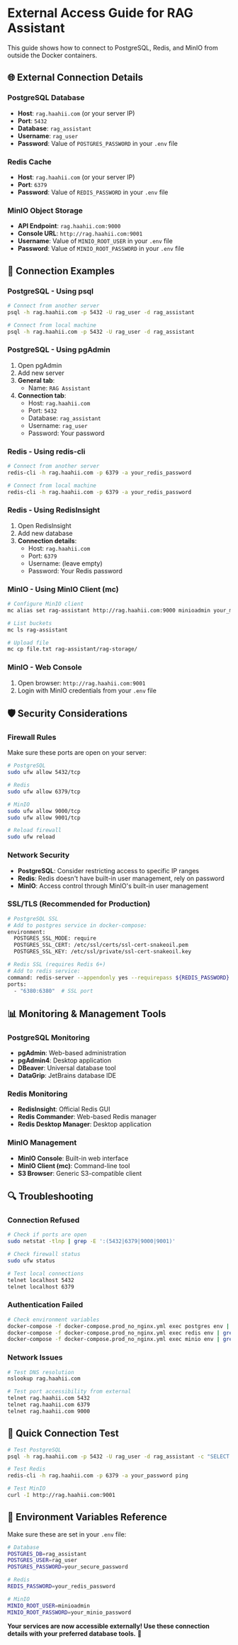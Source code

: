 # External Access Guide for RAG Assistant

This guide shows how to connect to PostgreSQL, Redis, and MinIO from outside the Docker containers.

## 🌐 **External Connection Details**

### **PostgreSQL Database**
- **Host**: `rag.haahii.com` (or your server IP)
- **Port**: `5432`
- **Database**: `rag_assistant`
- **Username**: `rag_user`
- **Password**: Value of `POSTGRES_PASSWORD` in your `.env` file

### **Redis Cache**
- **Host**: `rag.haahii.com` (or your server IP)
- **Port**: `6379`
- **Password**: Value of `REDIS_PASSWORD` in your `.env` file

### **MinIO Object Storage**
- **API Endpoint**: `rag.haahii.com:9000`
- **Console URL**: `http://rag.haahii.com:9001`
- **Username**: Value of `MINIO_ROOT_USER` in your `.env` file
- **Password**: Value of `MINIO_ROOT_PASSWORD` in your `.env` file

## 🔧 **Connection Examples**

### **PostgreSQL - Using psql**
```bash
# Connect from another server
psql -h rag.haahii.com -p 5432 -U rag_user -d rag_assistant

# Connect from local machine
psql -h rag.haahii.com -p 5432 -U rag_user -d rag_assistant
```

### **PostgreSQL - Using pgAdmin**
1. Open pgAdmin
2. Add new server
3. **General tab**:
   - Name: `RAG Assistant`
4. **Connection tab**:
   - Host: `rag.haahii.com`
   - Port: `5432`
   - Database: `rag_assistant`
   - Username: `rag_user`
   - Password: Your password

### **Redis - Using redis-cli**
```bash
# Connect from another server
redis-cli -h rag.haahii.com -p 6379 -a your_redis_password

# Connect from local machine
redis-cli -h rag.haahii.com -p 6379 -a your_redis_password
```

### **Redis - Using RedisInsight**
1. Open RedisInsight
2. Add new database
3. **Connection details**:
   - Host: `rag.haahii.com`
   - Port: `6379`
   - Username: (leave empty)
   - Password: Your Redis password

### **MinIO - Using MinIO Client (mc)**
```bash
# Configure MinIO client
mc alias set rag-assistant http://rag.haahii.com:9000 minioadmin your_minio_password

# List buckets
mc ls rag-assistant

# Upload file
mc cp file.txt rag-assistant/rag-storage/
```

### **MinIO - Web Console**
1. Open browser: `http://rag.haahii.com:9001`
2. Login with MinIO credentials from your `.env` file

## 🛡️ **Security Considerations**

### **Firewall Rules**
Make sure these ports are open on your server:
```bash
# PostgreSQL
sudo ufw allow 5432/tcp

# Redis
sudo ufw allow 6379/tcp

# MinIO
sudo ufw allow 9000/tcp
sudo ufw allow 9001/tcp

# Reload firewall
sudo ufw reload
```

### **Network Security**
- **PostgreSQL**: Consider restricting access to specific IP ranges
- **Redis**: Redis doesn't have built-in user management, rely on password
- **MinIO**: Access control through MinIO's built-in user management

### **SSL/TLS (Recommended for Production)**
```bash
# PostgreSQL SSL
# Add to postgres service in docker-compose:
environment:
  POSTGRES_SSL_MODE: require
  POSTGRES_SSL_CERT: /etc/ssl/certs/ssl-cert-snakeoil.pem
  POSTGRES_SSL_KEY: /etc/ssl/private/ssl-cert-snakeoil.key

# Redis SSL (requires Redis 6+)
# Add to redis service:
command: redis-server --appendonly yes --requirepass ${REDIS_PASSWORD} --tls-port 6380 --port 0
ports:
  - "6380:6380"  # SSL port
```

## 📊 **Monitoring & Management Tools**

### **PostgreSQL Monitoring**
- **pgAdmin**: Web-based administration
- **pgAdmin4**: Desktop application
- **DBeaver**: Universal database tool
- **DataGrip**: JetBrains database IDE

### **Redis Monitoring**
- **RedisInsight**: Official Redis GUI
- **Redis Commander**: Web-based Redis manager
- **Redis Desktop Manager**: Desktop application

### **MinIO Management**
- **MinIO Console**: Built-in web interface
- **MinIO Client (mc)**: Command-line tool
- **S3 Browser**: Generic S3-compatible client

## 🔍 **Troubleshooting**

### **Connection Refused**
```bash
# Check if ports are open
sudo netstat -tlnp | grep -E ':(5432|6379|9000|9001)'

# Check firewall status
sudo ufw status

# Test local connections
telnet localhost 5432
telnet localhost 6379
```

### **Authentication Failed**
```bash
# Check environment variables
docker-compose -f docker-compose.prod_no_nginx.yml exec postgres env | grep POSTGRES
docker-compose -f docker-compose.prod_no_nginx.yml exec redis env | grep REDIS
docker-compose -f docker-compose.prod_no_nginx.yml exec minio env | grep MINIO
```

### **Network Issues**
```bash
# Test DNS resolution
nslookup rag.haahii.com

# Test port accessibility from external
telnet rag.haahii.com 5432
telnet rag.haahii.com 6379
telnet rag.haahii.com 9000
```

## 🚀 **Quick Connection Test**

```bash
# Test PostgreSQL
psql -h rag.haahii.com -p 5432 -U rag_user -d rag_assistant -c "SELECT version();"

# Test Redis
redis-cli -h rag.haahii.com -p 6379 -a your_password ping

# Test MinIO
curl -I http://rag.haahii.com:9001
```

## 📝 **Environment Variables Reference**

Make sure these are set in your `.env` file:
```bash
# Database
POSTGRES_DB=rag_assistant
POSTGRES_USER=rag_user
POSTGRES_PASSWORD=your_secure_password

# Redis
REDIS_PASSWORD=your_redis_password

# MinIO
MINIO_ROOT_USER=minioadmin
MINIO_ROOT_PASSWORD=your_minio_password
```

**Your services are now accessible externally! Use these connection details with your preferred database tools.** 🎉
